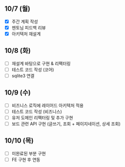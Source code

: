 ## 10/7 (월)

- [x] 주간 계획 작성
- [x] 멘토님 피드백 리뷰
- [x] 아키텍처 재설계

## 10/8 (화)

- [ ] 재설계 바탕으로 구현 & 리팩터링
- [ ] 테스트 코드 작성 (코어)
- [ ] sqlite3 연결

## 10/9 (수)

- [ ] 비즈니스 로직에 레이어드 아키텍처 적용
- [ ] 테스트 코드 작성 (비즈니스)
- [ ] 유저 도메인 리팩터링 및 추가 구현
- [ ] 보드 관련 API 구현 (글쓰기, 조회 + 페이지네이션, 상세 조회)

## 10/10 (목)

- [ ] 미완료된 부분 구현
- [ ] FE 구현 후 연동
